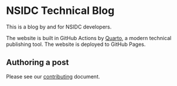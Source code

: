 # NSIDC Technical Blog

This is a blog by and for NSIDC developers.

The website is built in GitHub Actions by [Quarto](quarto.org), a modern technical
publishing tool. The website is deployed to GitHub Pages.


## Authoring a post

Please see our [contributing](CONTRIBUTING.md) document.
